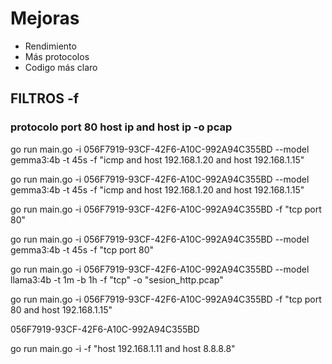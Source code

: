 # Mejoras

- Rendimiento
- Más protocolos
- Codigo más claro

## FILTROS -f 
### protocolo port 80 host ip and host ip  -o pcap


go run main.go -i 056F7919-93CF-42F6-A10C-992A94C355BD --model gemma3:4b -t 45s -f "icmp and host 192.168.1.20 and host 192.168.1.15"



 go run main.go -i 056F7919-93CF-42F6-A10C-992A94C355BD --model gemma3:4b -t 45s -f "icmp and host 192.168.1.20 and host 192.168.1.15"

go run main.go -i 056F7919-93CF-42F6-A10C-992A94C355BD -f "tcp port 80"

go run main.go -i 056F7919-93CF-42F6-A10C-992A94C355BD --model gemma3:4b -t 45s -f "tcp port 80"



go run main.go -i 056F7919-93CF-42F6-A10C-992A94C355BD --model llama3:4b -t 1m -b 1h -f "tcp" -o "sesion_http.pcap"

 go run main.go -i 056F7919-93CF-42F6-A10C-992A94C355BD -f "tcp port 80 and host 192.168.1.15"

056F7919-93CF-42F6-A10C-992A94C355BD

go run main.go -i <ID-INTERFAZ> -f "host 192.168.1.11 and host 8.8.8.8"



